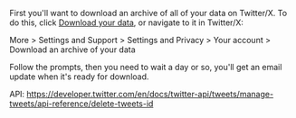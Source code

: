 First you'll want to download an archive of all of your data on Twitter/X. To do this, click [Download your data](https://twitter.com/settings/download_your_data), or navigate to it in Twitter/X: 

More > Settings and Support > Settings and Privacy > Your account > Download an archive of your data

Follow the prompts, then you need to wait a day or so, you'll get an email update when it's ready for download.

API:
https://developer.twitter.com/en/docs/twitter-api/tweets/manage-tweets/api-reference/delete-tweets-id
